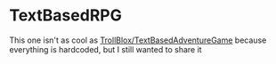 # TextBasedRPG

This one isn't as cool as [TrollBlox/TextBasedAdventureGame](https://www.github.com/TrollBlox/TextBasedAdventureGame) because everything is hardcoded, but I still wanted to share it